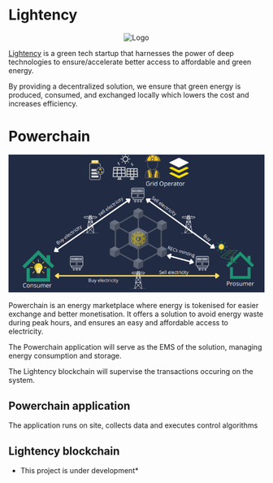 # Lightency

<p align="center">
  <img src="https://github.com/Lightency/Lightency.io/blob/main/src/graphics/logo.png" alt="Logo"/>
</p>
<a href="https://www.lightency.io/#/">Lightency</a> is a green tech startup that harnesses the power of deep technologies to ensure/accelerate better access to affordable and green energy.

By providing a decentralized solution, we ensure that green energy is produced, consumed, and exchanged locally which lowers the cost and increases efficiency.

# Powerchain
<p align="center">
  <img src="https://github.com/Lightency/Powerchain/blob/main/powerchain.png" alt="Powerchain"/>
</p>

Powerchain is an energy marketplace where energy is tokenised for easier exchange and better monetisation. It offers a solution to avoid energy waste during peak hours, and ensures an easy and affordable access to electricity.

The Powerchain application will serve as the EMS of the solution, managing energy consumption and storage.

The Lightency blockchain will supervise the transactions occuring on the system.

## Powerchain application

The application runs on site, collects data and executes control algorithms

## Lightency blockchain
* This project is under development*

